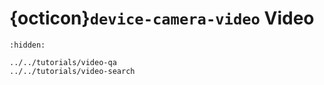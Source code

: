 # {octicon}`device-camera-video` Video


```{toctree}
:hidden:

../../tutorials/video-qa
../../tutorials/video-search
```
